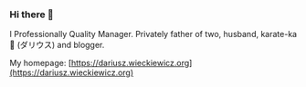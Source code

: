 ### Hi there 👋

I Professionally Quality Manager.
Privately father of two, husband, karate-ka 🥋 (ダリウス) and blogger.

My homepage: [https://dariusz.wieckiewicz.org](https://dariusz.wieckiewicz.org)
